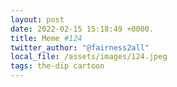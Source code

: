 ```yaml
---
layout: post
date: 2022-02-15 15:18:49 +0000.
title: Meme #124
twitter_author: "@fairness2all"
local_file: /assets/images/124.jpeg
tags: the-dip cartoon
---
```

